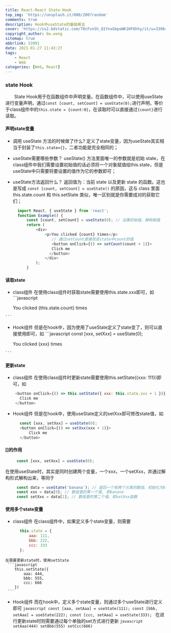 ```yaml
---
title: React-React State Hook
top_img: 'https://unsplash.it/800/200?random'
comments: true
description: Hook中useState的基础用法
cover: 'https://ss2.bdstatic.com/70cFvnSh_Q1YnxGkpoWK1HF6hhy/it/u=3396435274,4251997814&fm=26&gp=0.jpg'
copyright_author: bo.wang
sitemap: true
abbrlink: 53991
date: 2021-01-27 11:43:27
tags:
    - React
    - Web
categories: [Web, React]
---
```


### state Hook
&emsp;&emsp;State Hook用于在函数组件中声明变量。在函数组件中，可以使用useState进行变量声明，通过`const [count, setCount] = useState(0);`进行声明，等价于class组件中的`this.state = {count:0}`，在读取时可以直接通过`{count}`进行读取。

#### 声明state变量

- 调用 useState 方法的时候做了什么?
  定义了state变量，因为useState其实相当于封装了`this.state={}`，二者功能是完全相同的；
  
- useState需要哪些参数？
  useState() 方法里面唯一的参数就是初始 state，在class组件中我们需要设置初始值的话必须将一个对象赋值给this.state，但是useState中只需要将要设置的值作为它的参数即可；
  
- useState方法返回什么？
  返回值为：当前 state 以及更新 state 的函数。这也是写成 `const [count, setCount] = useState()` 的原因，这与 class 里面 this.state.count 和 this.setState 类似，唯一区别就是你需要成对的获取它们；

  ``` javascript
    import React, { useState } from 'react';
    function Example() {
        const [count, setCount] = useState(0); // 设置初始值，解构赋值
        return (
            <div>
                <p>You clicked {count} times</p>
                   // 通过setCount直接改变state中count的值 
                   <button onClick={() => setCount(count + 1)}>
                   Click me
                  </button>
                </div>
            );
        }
  ```


#### 读取state

   - class组件
    在使用class组件时获取state需要使用this.state.xxx即可，如
    ```javascript
      <p>You clicked {this.state.count} times</p>
    ```
   - Hook组件
    但是在hook中，因为使用了useState定义了state变了，则可以直接使用即可，如
    ```javascript
        const [xxx, setXxx] = useState(0);
        <p>You clicked {xxx} times</p>
    ```


#### 更新state

   - class组件
    在使用class组件时更新state需要使用this.setState({xxx: 111})即可，如
     ```javascript
      <button onClick={() => this.setState({ xxx: this.state.xxx + 1 })}>
        Click me
      </button>
     ```
     
   - Hook组件
    但是在hook中，使用useState定义的setXxx即可修改state值，如
     ```javascript
        const [xxx, setXxx] = useState(0);
        <button onClick={() => setXxx(xxx + 1)}>
            Click me
        </button>
     ```


#### []的作用

   ```javascript
        const [xxx, setXxx] = useState(0);
   ```
   在使用useState时，其实是同时创建两个变量，一个xxx，一个setXxx，并通过解构形式解构出来，等同于
   ```javascript
        const data = useState('banana'); // 返回一个有两个元素的数组，初始化为banana
        const xxx = data[0]; // 数组里的第一个值, 即banana
        const setXxx = data[1]; // 数组里的第二个值，即setXxx函数
   ```


#### 使用多个state变量

   - class组件
    在class组件中，如果定义多个state变量，则需要
     ```javascript
        this.state = {
            aaa: 111,
            bbb: 222,
            ccc: 333
        };
     ```
    在需要更新state时，使用setState
     ```javascript
        this.setState({
            aaa: 444,
            bbb: 555,
            ccc: 666
        })
     ```
    
   - Hook组件
    而在hook中，定义多个state变量，则通过多个useState进行定义即可
    ```javascript
        const [aaa, setAaa] = useState(111);
        const [bbb, setAaa] = useState(222);
        const [ccc, setAaa] = useState(333);
    ```
    在进行更新state时则需要通过每个单独的set方式进行更新
    ```javascript
        setAaa(444)
        setBbb(555)
        setCcc(666)
    ```
